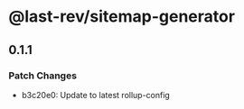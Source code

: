 # @last-rev/sitemap-generator

## 0.1.1

### Patch Changes

- b3c20e0: Update to latest rollup-config
